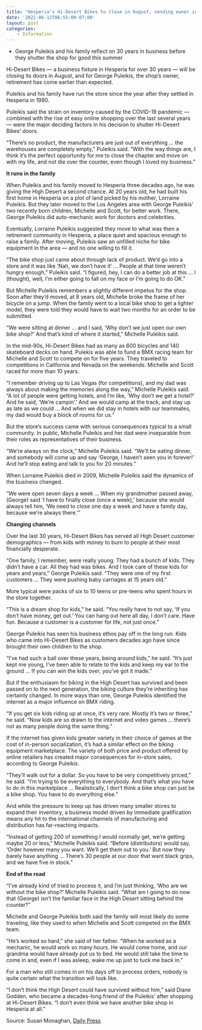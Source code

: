```yaml
---
title: "Hesperia’s Hi-Desert Bikes to close in August, sending owner into retirement earlier than expected"
date: '2021-06-12T06:55:00-07:00'
layout: post
categories:
    - Information
---
```


- George Puleikis and his family reflect on 30 years in business before they shutter the shop for good this summer

Hi-Desert Bikes — a business fixture in Hesperia for over 30 years — will be closing its doors in August, and for George Puleikis, the shop’s owner, retirement has come earlier than expected.

Puleikis and his family have run the store since the year after they settled in Hesperia in 1990.

Puleikis said the strain on inventory caused by the COVID-19 pandemic — combined with the rise of easy online shopping over the last several years — were the major deciding factors in his decision to shutter Hi-Desert Bikes’ doors.

“There’s no product, the manufacturers are just out of everything … the warehouses are completely empty,” Puleikis said. “With the way things are, I think it’s the perfect opportunity for me to close the chapter and move on with my life, and not die over the counter, even though I loved my business.”

**It runs in the family**

When Puleikis and his family moved to Hesperia three decades ago, he was giving the High Desert a second chance. At 20 years old, he had built his first home in Hesperia on a plot of land picked by his mother, Lorraine Puleikis. But they later moved to the Los Angeles area with George Puleikis’ two recently born children, Michelle and Scott, for better work. There, George Puleikis did auto-mechanic work for doctors and celebrities.

Eventually, Lorraine Puleikis suggested they move to what was then a retirement community in Hesperia, a place quiet and spacious enough to raise a family. After moving, Puleikis saw an unfilled niche for bike equipment in the area — and no one willing to fill it.

“The bike shop just came about through lack of product. We’d go into a store and it was like ‘Nah, we don’t have it’ … People at that time weren’t hungry enough,” Puleikis said. “I figured, hey, I can do a better job at this … I (thought), well, I’m either going to fall on my face or I’m going to do OK.”

But Michelle Puleikis remembers a slightly different impetus for the shop. Soon after they’d moved, at 8 years old, Michelle broke the frame of her bicycle on a jump. When the family went to a local bike shop to get a lighter model, they were told they would have to wait two months for an order to be submitted.

“We were sitting at dinner … and I said, ‘Why don’t we just open our own bike shop?’ And that’s kind of where it started,” Michelle Puleikis said.

In the mid-90s, Hi-Desert Bikes had as many as 600 bicycles and 140 skateboard decks on hand. Pulekis was able to fund a BMX racing team for Michelle and Scott to compete on for five years. They traveled to competitions in California and Nevada on the weekends. Michelle and Scott raced for more than 10 years.

“I remember driving up to Las Vegas (for competitions), and my dad was always about making the memories along the way,” Michelle Puleikis said. “A lot of people were getting hotels, and I’m like, ‘Why don’t we get a hotel?’ And he said, ‘We’re campin’.’ And we would camp at the track, and stay up as late as we could … And when we did stay in hotels with our teammates, my dad would buy a block of rooms for us.”

But the store’s success came with serious consequences typical to a small community. In public, Michelle Puleikis and her dad were inseparable from their roles as representatives of their business.

“We’re always on the clock,” Michelle Puleikis said. “We’ll be eating dinner, and somebody will come up and say ‘George, I haven’t seen you in forever!’ And he’ll stop eating and talk to you for 20 minutes.”

When Lorraine Puleikis died in 2009, Michelle Puleikis said the dynamics of the business changed.

“We were open seven days a week … When my grandmother passed away, (George) said ‘I have to finally close (once a week),’ because she would always tell him, ‘We need to close one day a week and have a family day, because we’re always there.’”

**Changing channels**

Over the last 30 years, Hi-Desert Bikes has served all High Desert customer demographics — from kids with money to burn to people at their most financially desperate.

“One family, I remember, were really young. They had a bunch of kids. They didn’t have a car. All they had was bikes. And I took care of these kids for years and years,” George Puleikis said. “They were one of my first customers … They were pushing baby carriages at 15 years old.”

More typical were packs of six to 10 teens or pre-teens who spent hours in the store together.

“This is a dream shop for kids,” he said. “You really have to not say, ‘If you don’t have money, get out.’ You can hang out here all day, I don’t care. Have fun. Because a customer is a customer for life, not just once.”

George Puleikis has seen his business ethos pay off in the long run. Kids who came into Hi-Desert Bikes as customers decades ago have since brought their own children to the shop.

“I’ve had such a ball over these years, being around kids,” he said. “It’s just kept me young, I’ve been able to relate to the kids and keep my ear to the ground … If you can win the kids over, you’ve got it made.”

But if the enthusiasm for biking in the High Desert has survived and been passed on to the next generation, the biking culture they’re inheriting has certainly changed. In more ways than one, George Puleikis identified the internet as a major influence on BMX riding.

“If you get six kids riding up at once, it’s very rare. Mostly it’s two or three,” he said. “Now kids are so drawn to the internet and video games … there’s not as many people doing the same thing.”

If the internet has given kids greater variety in their choice of games at the cost of in-person socialization, it’s had a similar effect on the biking equipment marketplace. The variety of both price and product offered by online retailers has created major consequences for in-store sales, according to George Puleikis.

“They’ll walk out for a dollar. So you have to be very competitively priced,” he said. “I’m trying to be everything to everybody. And that’s what you have to do in this marketplace … Realistically, I don’t think a bike shop can just be a bike shop. You have to do everything else.”

And while the pressure to keep up has driven many smaller stores to expand their inventory, a business model driven by immediate gratification means any hit to the international channels of manufacturing and distribution has far-reaching impacts.

“Instead of getting 200 of something I would normally get, we’re getting maybe 20 or less,” Michelle Puleikis said. “Before (distributors) would say, ‘Order however many you want. We’ll get them out to you.’ But now they barely have anything … There’s 30 people at our door that want black grips, and we have five in stock.”

**End of the road**

“I’ve already kind of tried to process it, and I’m just thinking, ‘Who are we without the bike shop?’ Michelle Puleikis said. “What am I going to do now that (George) isn’t the familiar face in the High Desert sitting behind the counter?”

Michelle and George Puleikis both said the family will most likely do some traveling, like they used to when Michelle and Scott competed on the BMX team.

“He’s worked so hard,” she said of her father. “When he worked as a mechanic, he would work so many hours. He would come home, and our grandma would have already put us to bed. He would still take the time to come in and, even if I was asleep, wake me up just to tuck me back in.”

For a man who still comes in on his days off to process orders, nobody is quite certain what the transition will look like.

“I don’t think the High Desert could have survived without him,” said Diane Godden, who became a decades-long friend of the Puleikis’ after shopping at Hi-Desert Bikes. “I don’t even think we have another bike shop in Hesperia at all.”

Source: Susan Monaghan, [Daily Press](https://www.vvdailypress.com/story/business/2021/06/12/hesperias-hi-desert-bikes-close-august-sending-owner-into-retirement-earlier-than-expected/7669269002/)
